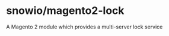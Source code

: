 snowio/magento2-lock
====================
A Magento 2 module which provides a multi-server lock service